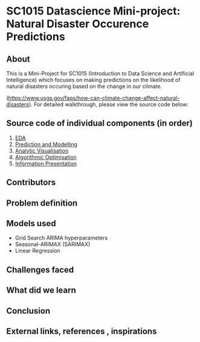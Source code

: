 # SC1015 Datascience Mini-project: Natural Disaster Occurence Predictions
## About
This is a Mini-Project for SC1015 (Introduction to Data Science and Artificial Intelligence) which focuses on making predictions on the likelihood of natural disasters occuring based on the change in our climate.

(https://www.usgs.gov/faqs/how-can-climate-change-affect-natural-disasters). 
For detailed walkthrough, please view the source code below:


## Source code of individual components (in order)
1. [EDA](https://github.com/)
2. [Prediction and Modelling](https://github.com/)
3. [Analytic Visualisation](https://github.com/)
4. [Algorithmic Optimisation](https://github.com/)
5. [Information Presentation](https://github.com/)

## Contributors



## Problem definition


## Models used
- Grid Search ARIMA hyperparameters
- Seasonal-ARIMAX (SARIMAX) 
- Linear Regression


## Challenges faced


## What did we learn


## Conclusion


## External links, references , inspirations
